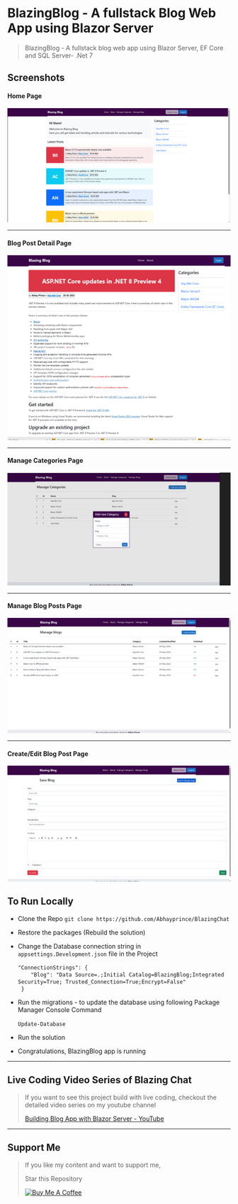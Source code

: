 # BlazingBlog - A fullstack Blog Web App using Blazor Server 
> BlazingBlog - A fullstack blog web app using Blazor Server, EF Core and SQL Server- .Net 7

## Screenshots

#### Home Page
![Blazing-Blog-Home-Page-Abhay-Prince](https://raw.githubusercontent.com/Abhayprince/BlazingBlog/master/screenshots/1.png)

--------------------------------------------
#### Blog Post Detail Page
![Blazing-Blog-Detail-Page-Abhay-Prince](https://raw.githubusercontent.com/Abhayprince/BlazingBlog/master/screenshots/2.png)

--------------------------------------------
#### Manage Categories Page
![Blazing-Blog-Manage-Categories-Page-Abhay-Prince](https://raw.githubusercontent.com/Abhayprince/BlazingBlog/master/screenshots/3.png)

--------------------------------------------
#### Manage Blog Posts Page
![Blazing-Blog-Manage-Blog-Page-Abhay-Prince](https://raw.githubusercontent.com/Abhayprince/BlazingBlog/master/screenshots/4.png)

--------------------------------------------
#### Create/Edit Blog Post Page
![Blazing-Blog-Save-Blog-Page-Abhay-Prince](https://raw.githubusercontent.com/Abhayprince/BlazingBlog/master/screenshots/5.png)

## To Run Locally
- Clone the Repo
    `git clone https://github.com/Abhayprince/BlazingChat `
    
- Restore the packages (Rebuild the solution)
    
- Change the Database connection string in `appsettings.Development.json` file in the Project
    ```
    "ConnectionStrings": {
        "Blog": "Data Source=.;Initial Catalog=BlazingBlog;Integrated Security=True; Trusted_Connection=True;Encrypt=False"
     }
     ``` 
     
- Run the migrations - to update the database using following Package Manager Console Command
    
    `Update-Database`

- Run the solution

- Congratulations, BlazingBlog  app is running
---------------------------------------
## Live Coding Video Series of Blazing Chat
> If you want to see this project build with live coding, checkout the detailed video series on my youtube channel
> 
> [Building Blog App with Blazor Server - YouTube](https://www.youtube.com/playlist?list=PLlgYGDJXMjDZa3WCMX31rkyKo6wXUL8qf)

-------------------------------
## Support Me
> If you like my content and want to support me, 
> 
> Star this Repository
> 
> <a href="https://www.buymeacoffee.com/abhayprince" target="_blank"><img src="https://cdn.buymeacoffee.com/buttons/v2/default-violet.png" alt="Buy Me A Coffee" style="height: 60px !important;width: 217px !important;" ></a>
